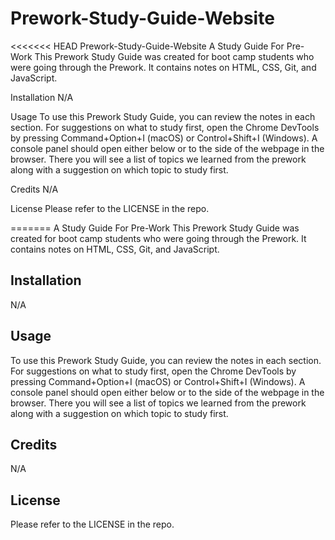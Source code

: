 # Prework-Study-Guide-Website
<<<<<<< HEAD
Prework-Study-Guide-Website
A Study Guide For Pre-Work This Prework Study Guide was created for boot camp students who were going through the Prework. It contains notes on HTML, CSS, Git, and JavaScript.

Installation
N/A

Usage
To use this Prework Study Guide, you can review the notes in each section. For suggestions on what to study first, open the Chrome DevTools by pressing Command+Option+I (macOS) or Control+Shift+I (Windows). A console panel should open either below or to the side of the webpage in the browser. There you will see a list of topics we learned from the prework along with a suggestion on which topic to study first.

Credits
N/A

License
Please refer to the LICENSE in the repo.

=======
A Study Guide For Pre-Work
This Prework Study Guide was created for boot camp students who were going through the Prework. It contains notes on HTML, CSS, Git, and JavaScript.
## Installation
N/A
## Usage
To use this Prework Study Guide, you can review the notes in each section. For suggestions on what to study first, open the Chrome DevTools by pressing Command+Option+I (macOS) or Control+Shift+I (Windows). A console panel should open either below or to the side of the webpage in the browser. There you will see a list of topics we learned from the prework along with a suggestion on which topic to study first.
## Credits
N/A
## License
Please refer to the LICENSE in the repo.

